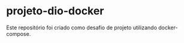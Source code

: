 # projeto-dio-docker

Este repositório foi criado como desafio de projeto utilizando docker-compose.

